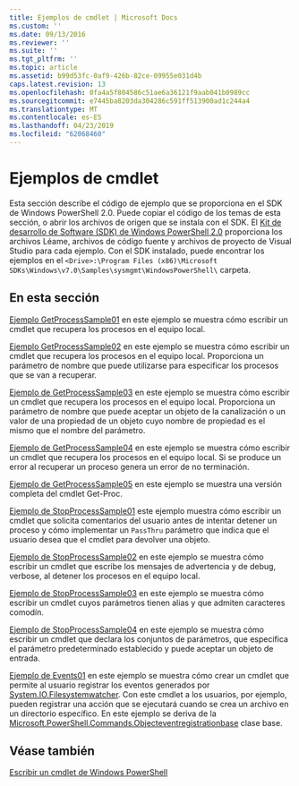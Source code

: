 ```yaml
---
title: Ejemplos de cmdlet | Microsoft Docs
ms.custom: ''
ms.date: 09/13/2016
ms.reviewer: ''
ms.suite: ''
ms.tgt_pltfrm: ''
ms.topic: article
ms.assetid: b99d53fc-0af9-426b-82ce-09955e031d4b
caps.latest.revision: 13
ms.openlocfilehash: 0fa4a5f804586c51ae6a36121f9aab041b0989cc
ms.sourcegitcommit: e7445ba8203da304286c591ff513900ad1c244a4
ms.translationtype: MT
ms.contentlocale: es-ES
ms.lasthandoff: 04/23/2019
ms.locfileid: "62068460"
---
```

# <a name="cmdlet-samples"></a>Ejemplos de cmdlet

Esta sección describe el código de ejemplo que se proporciona en el SDK de Windows PowerShell 2.0. Puede copiar el código de los temas de esta sección, o abrir los archivos de origen que se instala con el SDK. El [Kit de desarrollo de Software (SDK) de Windows PowerShell 2.0](https://www.microsoft.com/en-us/download/details.aspx?id=2560) proporciona los archivos Léame, archivos de código fuente y archivos de proyecto de Visual Studio para cada ejemplo. Con el SDK instalado, puede encontrar los ejemplos en el `<Drive>:\Program Files (x86)\Microsoft SDKs\Windows\v7.0\Samples\sysmgmt\WindowsPowerShell\` carpeta.

## <a name="in-this-section"></a>En esta sección

[Ejemplo GetProcessSample01](./getprocesssample01-sample.md) en este ejemplo se muestra cómo escribir un cmdlet que recupera los procesos en el equipo local.

[Ejemplo GetProcessSample02](./getprocesssample02-sample.md) en este ejemplo se muestra cómo escribir un cmdlet que recupera los procesos en el equipo local. Proporciona un parámetro de nombre que puede utilizarse para especificar los procesos que se van a recuperar.

[Ejemplo de GetProcessSample03](./getprocesssample03-sample.md) en este ejemplo se muestra cómo escribir un cmdlet que recupera los procesos en el equipo local. Proporciona un parámetro de nombre que puede aceptar un objeto de la canalización o un valor de una propiedad de un objeto cuyo nombre de propiedad es el mismo que el nombre del parámetro.

[Ejemplo de GetProcessSample04](./getprocesssample04-sample.md) en este ejemplo se muestra cómo escribir un cmdlet que recupera los procesos en el equipo local. Si se produce un error al recuperar un proceso genera un error de no terminación.

[Ejemplo de GetProcessSample05](./getprocesssample05-sample.md) en este ejemplo se muestra una versión completa del cmdlet Get-Proc.

[Ejemplo de StopProcessSample01](./stopprocesssample01-sample.md) este ejemplo muestra cómo escribir un cmdlet que solicita comentarios del usuario antes de intentar detener un proceso y cómo implementar un `PassThru` parámetro que indica que el usuario desea que el cmdlet para devolver una objeto.

[Ejemplo de StopProcessSample02](./stopprocesssample02-sample.md) en este ejemplo se muestra cómo escribir un cmdlet que escribe los mensajes de advertencia y de debug, verbose, al detener los procesos en el equipo local.

[Ejemplo de StopProcessSample03](./stopprocesssample03-sample.md) en este ejemplo se muestra cómo escribir un cmdlet cuyos parámetros tienen alias y que admiten caracteres comodín.

[Ejemplo de StopProcessSample04](./stopprocesssample04-sample.md) en este ejemplo se muestra cómo escribir un cmdlet que declara los conjuntos de parámetros, que especifica el parámetro predeterminado establecido y puede aceptar un objeto de entrada.

[Ejemplo de Events01](./events01-sample.md) en este ejemplo se muestra cómo crear un cmdlet que permite al usuario registrar los eventos generados por [System.IO.Filesystemwatcher](/dotnet/api/System.IO.FileSystemWatcher). Con este cmdlet a los usuarios, por ejemplo, pueden registrar una acción que se ejecutará cuando se crea un archivo en un directorio específico. En este ejemplo se deriva de la [Microsoft.PowerShell.Commands.Objecteventregistrationbase](/dotnet/api/Microsoft.PowerShell.Commands.ObjectEventRegistrationBase) clase base.

## <a name="see-also"></a>Véase también

[Escribir un cmdlet de Windows PowerShell](./writing-a-windows-powershell-cmdlet.md)
